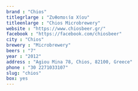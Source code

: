 ```yaml
---
brand : "Chios"
titlegrlarge : "Ζυθοποιία Χίου"
titleenlarge : "Chios Microbrewery"
website : "https://www.chiosbeer.gr/"
facebook : "https://facebook.com/chiosbeer"
city : "Chios"
brewery : "Microbrewery"
beers : "7"
year : "2012"
address : "Agiou Mina 78, Chios, 82100, Greece"
phone : "30 2271033107"
slug: "chios"
box: yes
---
```

